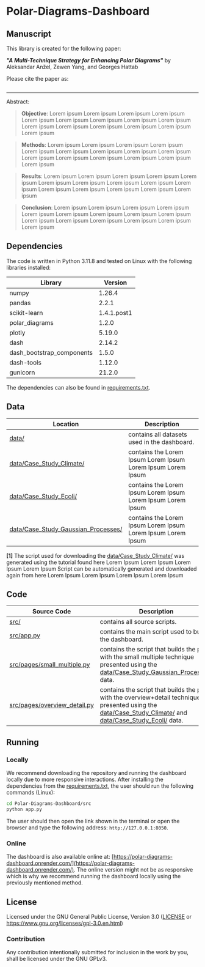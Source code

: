 # Polar-Diagrams-Dashboard
## Manuscript

This library is created for the following paper:

***"A Multi-Technique Strategy for Enhancing Polar Diagrams"*** by Aleksandar Anžel, Zewen Yang, and Georges Hattab

Please cite the paper as:
```latex

```

---
Abstract:

> __Objective__: 
Lorem ipsum Lorem ipsum Lorem ipsum Lorem ipsum Lorem ipsum Lorem ipsum Lorem ipsum Lorem ipsum Lorem ipsum Lorem ipsum Lorem ipsum Lorem ipsum Lorem ipsum Lorem ipsum Lorem ipsum 

> __Methods__:
Lorem ipsum Lorem ipsum Lorem ipsum Lorem ipsum Lorem ipsum Lorem ipsum Lorem ipsum Lorem ipsum Lorem ipsum Lorem ipsum Lorem ipsum Lorem ipsum Lorem ipsum Lorem ipsum Lorem ipsum 

>__Results__:
Lorem ipsum Lorem ipsum Lorem ipsum Lorem ipsum Lorem ipsum Lorem ipsum Lorem ipsum Lorem ipsum Lorem ipsum Lorem ipsum Lorem ipsum Lorem ipsum Lorem ipsum Lorem ipsum Lorem ipsum 

>__Conclusion__:
Lorem ipsum Lorem ipsum Lorem ipsum Lorem ipsum Lorem ipsum Lorem ipsum Lorem ipsum Lorem ipsum Lorem ipsum Lorem ipsum Lorem ipsum Lorem ipsum Lorem ipsum Lorem ipsum Lorem ipsum 



## Dependencies

The code is written in Python 3.11.8 and tested on Linux with the following libraries installed:

|Library|Version|
|---|---|
|numpy|1.26.4|
|pandas|2.2.1|
|scikit-learn|1.4.1.post1|
|polar_diagrams|1.2.0|
|plotly|5.19.0|
|dash|2.14.2|
|dash_bootstrap_components|1.5.0|
|dash-tools|1.12.0|
|gunicorn|21.2.0|


The dependencies can also be found in [requirements.txt](requirements.txt).

## Data
|Location|Description|
|---|---|
|[data/](data/)|contains all datasets used in the dashboard.
|[data/Case_Study_Climate/](data/Case_Study_Climate/)|contains the Lorem Ipsum Lorem Ipsum Lorem Ipsum Lorem Ipsum
|[data/Case_Study_Ecoli/](data/Case_Study_Ecoli/)|contains the Lorem Ipsum Lorem Ipsum Lorem Ipsum Lorem Ipsum
|[data/Case_Study_Gaussian_Processes/](data/Case_Study_Gaussian_Processes/)|contains the Lorem Ipsum Lorem Ipsum Lorem Ipsum Lorem Ipsum


**[1]** The script used for downloading the [data/Case_Study_Climate/](data/Case_Study_Climate/) was generated using the tutorial found here Lorem Ipsum Lorem Ipsum Lorem Ipsum Lorem Ipsum
Script can be automatically generated and downloaded again from here Lorem Ipsum Lorem Ipsum Lorem Ipsum Lorem Ipsum

## Code
|Source Code|Description|
|---|---|
|[src/](src/)|contains all source scripts.
|[src/app.py](src/app.py)|contains the main script used to build the dashboard.
|[src/pages/small_multiple.py](src/pages/small_multiple.py)|contains the script that builds the page with the small multiple technique presented using the [data/Case_Study_Gaussian_Processes/](data/Case_Study_Gaussian_Processes/) data.
|[src/pages/overview_detail.py](src/pages/overview_detail.py)|contains the script that builds the page with the overview+detail technique presented using the [data/Case_Study_Climate/](data/Case_Study_Climate/) and [data/Case_Study_Ecoli/](data/Case_Study_Ecoli/) data.


## Running
### Locally
We recommend downloading the repository and running the dashboard locally due to more responsive interactions. After installing the dependencies from the [requirements.txt](requirements.txt), the user should run the following commands (Linux):

```bash
cd Polar-Diagrams-Dashboard/src
python app.py
```

The user should then open the link shown in the terminal or open the browser and type the following address: `http://127.0.0.1:8050`.

### Online

The dashboard is also available online at: [https://polar-diagrams-dashboard.onrender.com/](https://polar-diagrams-dashboard.onrender.com/). The online version might not be as responsive which is why we recommend running the dashboard locally using the previously mentioned method.

## License

Licensed under the GNU General Public License, Version 3.0 ([LICENSE](LICENSE) or https://www.gnu.org/licenses/gpl-3.0.en.html)

### Contribution

Any contribution intentionally submitted for inclusion in the work by you, shall be licensed under the GNU GPLv3.
